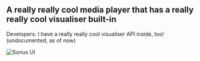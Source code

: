 ## A really really cool media player that has a really really cool visualiser built-in

Developers: I have a really really cool visualiser API inside, too! (undocumented, as of now)

![Sonus UI](http://i.imgur.com/qbLuwJg.jpg)
